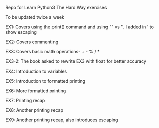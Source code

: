 Repo for Learn Python3 The Hard Way exercises

To be updated twice a week

EX1: Covers using the print() command and using "" vs ''. I added in \' to show escaping 

EX2: Covers commenting 

EX3: Covers basic math operations- + - % / * 

EX3-2: The book asked to rewrite EX3 with float for better accuracy

EX4: Introduction to variables 

EX5: Introduction to formatted printing

EX6: More formatted printing

EX7: Printing recap

EX8: Another printing recap

EX9: Another printing recap, also introduces escaping 

